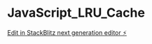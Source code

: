 # JavaScript_LRU_Cache

[Edit in StackBlitz next generation editor ⚡️](https://stackblitz.com/~/github.com/satyabratarakshit/JavaScript_LRU_Cache)